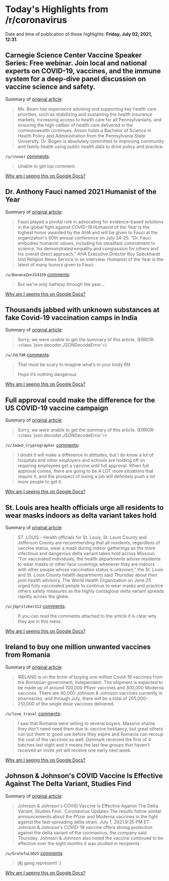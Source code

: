 # Today's Highlights from /r/coronavirus

Date and time of publication of these highlights: **Friday, July 02, 2021, 12:31**.

## Carnegie Science Center Vaccine Speaker Series: Free webinar. Join local and national experts on COVID-19, vaccines, and the immune system for a deep-dive panel discussion on vaccine science and safety.

Summary of [original article](https://carnegiesciencecenter.org/programs/vaccine-speaker-series/):

> Ms. Beam has experience advising and supporting key health care priorities, such as stabilizing and sustaining the health insurance markets, increasing access to health care for all Pennsylvanians, and ensuring the high caliber of health care delivered in the commonwealth continues. Alison holds a Bachelor of Science in Health Policy and Administration from the Pennsylvania State University. Dr. Bogen is absolutely committed to improving community and family health using public health data to drive policy and practice.

`/u/(none)` [comments](https://www.reddit.com/r/Coronavirus/comments/obmvvt/carnegie_science_center_vaccine_speaker_series/):

> Unable to get top comment.

[Why am I seeing this on Google Docs?](https://docs.google.com/document/d/1Dc6We63vOXIZsc0op-Bt4abqkYjXzOigalQqFxmvvbM/edit?usp=sharing)

## Dr. Anthony Fauci named 2021 Humanist of the Year

Summary of [original article](https://www.sltrib.com/religion/2021/07/01/dr-anthony-fauci-named/):

> Fauci played a pivotal role in advocating for evidence-based solutions in the global fight against COVID-19.Humanist of the Year is the highest honor awarded by the AHA and will be given to Fauci at the organization's 80th annual conference on July 24-25. "Dr. Fauci embodies humanist values, including his steadfast commitment to science, his demonstrated empathy and compassion for others and his overall direct approach," AHA Executive Director Roy Speckhardt told Religion News Service in an interview. Humanist of the Year is the latest of many honors given to Fauci.

`/u/BananaZen314159` [comments](https://www.reddit.com/r/Coronavirus/comments/occxve/dr_anthony_fauci_named_2021_humanist_of_the_year/):

> But we're only halfway through the year...

[Why am I seeing this on Google Docs?](https://docs.google.com/document/d/1Dc6We63vOXIZsc0op-Bt4abqkYjXzOigalQqFxmvvbM/edit?usp=sharing)

## Thousands jabbed with unknown substances at fake Covid-19 vaccination camps in India

Summary of [original article](https://www.straitstimes.com/asia/south-asia/thousands-jabbed-with-unknown-substances-at-fake-covid-19-vaccination-camps-in-india):

> Sorry, we were unable to get the summary of this article. (ERROR: <class 'json.decoder.JSONDecodeError'>)

`/u/JULTAR` [comments](https://www.reddit.com/r/Coronavirus/comments/oc597j/thousands_jabbed_with_unknown_substances_at_fake/):

> That must be scary to imagine what’s in your body RN 
> 
> Hope it’s nothing dangerous

[Why am I seeing this on Google Docs?](https://docs.google.com/document/d/1Dc6We63vOXIZsc0op-Bt4abqkYjXzOigalQqFxmvvbM/edit?usp=sharing)

## Full approval could make the difference for the US COVID-19 vaccine campaign

Summary of [original article](https://www.theverge.com/22559712/covid-vaccine-approval-delta):

> Sorry, we were unable to get the summary of this article. (ERROR: <class 'json.decoder.JSONDecodeError'>)

`/u/Jaded_Cryptographer` [comments](https://www.reddit.com/r/Coronavirus/comments/oc954w/full_approval_could_make_the_difference_for_the/):

> I doubt it will make a difference in attitudes, but I do know a lot of hospitals and other employers and schools are holding off on requiring employees get a vaccine until full approval. When full approval comes, there are going to be A LOT more situations that require it, and the prospect of losing a job will definitely push a lot more people to get it.

[Why am I seeing this on Google Docs?](https://docs.google.com/document/d/1Dc6We63vOXIZsc0op-Bt4abqkYjXzOigalQqFxmvvbM/edit?usp=sharing)

## St. Louis area health officials urge all residents to wear masks indoors as delta variant takes hold

Summary of [original article](https://www.stltoday.com/lifestyles/health-med-fit/coronavirus/st-louis-area-health-officials-urge-all-residents-to-wear-masks-indoors-as-delta-variant/article_e434994a-1026-5be6-a73c-d697ee267993.html?utm_medium=social&utm_source=email&utm_campaign=user-share):

> ST. LOUIS - Health officials for St. Louis, St. Louis County and Jefferson County are recommending that all residents, regardless of vaccine status, wear a mask during indoor gatherings as the more infectious and dangerous delta variant takes hold across Missouri. "For vaccinated individuals, the health departments advise residents to wear masks or other face coverings whenever they are indoors with other people whose vaccination status is unknown," the St. Louis and St. Louis County health departments said Thursday about their joint health advisory. The World Health Organization on June 25 urged fully vaccinated people to continue to wear masks and practice others safety measures as the highly contagious delta variant spreads rapidly across the globe.

`/u/jbpritzker312` [comments](https://www.reddit.com/r/Coronavirus/comments/occkh7/st_louis_area_health_officials_urge_all_residents/):

> If you can read the comments attached to the article it is clear why they are in this mess.

[Why am I seeing this on Google Docs?](https://docs.google.com/document/d/1Dc6We63vOXIZsc0op-Bt4abqkYjXzOigalQqFxmvvbM/edit?usp=sharing)

## Ireland to buy one million unwanted vaccines from Romania

Summary of [original article](https://www.independent.ie/world-news/coronavirus/ireland-to-buy-one-million-unwanted-vaccines-from-romania-40606757):

> IRELAND is on the brink of buying one million Covid-19 vaccines from the Romanian government, Independent. The shipment is expected to be made up of around 700,000 Pfizer vaccines and 300,000 Moderna vaccines. There are 40,000 Johnson & Johnson vaccines currently in pharmacies, and through July, there will be a total of 205,000-210,000 of the single dose vaccines delivered.

`/u/love_travel` [comments](https://www.reddit.com/r/Coronavirus/comments/ocb0ex/ireland_to_buy_one_million_unwanted_vaccines_from/):

> I saw that Romania were selling to several buyers. Massive shame they don't need need them due to vaccine hesitancy, but great others can put them to good use before they expire and Romania can recoup the cost of the vaccines as well. Denmark received the first of 4 batches last night and it means the last few groups that haven't received an invite yet will receive one early next week.

[Why am I seeing this on Google Docs?](https://docs.google.com/document/d/1Dc6We63vOXIZsc0op-Bt4abqkYjXzOigalQqFxmvvbM/edit?usp=sharing)

## Johnson & Johnson's COVID Vaccine Is Effective Against The Delta Variant, Studies Find

Summary of [original article](https://www.npr.org/sections/coronavirus-live-updates/2021/07/01/1012372893/johnson-johnsons-covid-vaccine-is-effective-against-the-delta-variant-studies-fi):

> Johnson & Johnson's COVID Vaccine Is Effective Against The Delta Variant, Studies Find : Coronavirus Updates The results follow similar announcements about the Pfizer and Moderna vaccines in the fight against the fast-spreading delta strain. July 1, 2021.9:35 PM ET. Johnson & Johnson's COVID-19 vaccine offers strong protection against the delta variant of the coronavirus, the company said Thursday. Johnson & Johnson also noted the vaccine continued to be effective over the eight months it was studied in recipients.

`/u/GratefuLSD25` [comments](https://www.reddit.com/r/Coronavirus/comments/oc158c/johnson_johnsons_covid_vaccine_is_effective/):

> j&j gang represent!  :)

[Why am I seeing this on Google Docs?](https://docs.google.com/document/d/1Dc6We63vOXIZsc0op-Bt4abqkYjXzOigalQqFxmvvbM/edit?usp=sharing)

